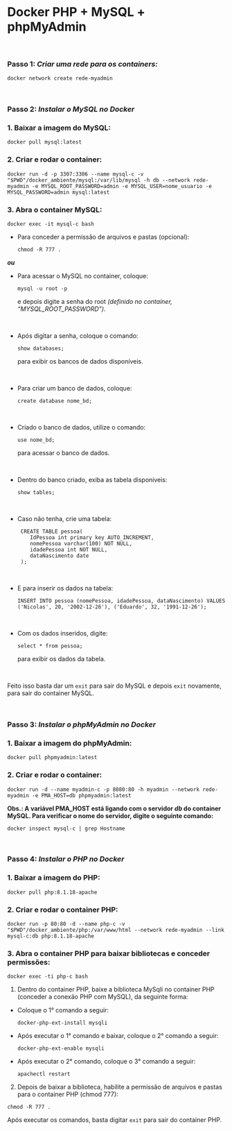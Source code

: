 # Docker PHP + MySQL + phpMyAdmin
&nbsp;
### Passo 1: *Criar uma rede para os containers:*
```
docker network create rede-myadmin
```
&nbsp;
### Passo 2: *Instalar o MySQL no Docker*  
### 1. Baixar a imagem do MySQL:
````
docker pull mysql:latest
````
### 2. Criar e rodar o container:
````
docker run -d -p 3307:3306 --name mysql-c -v "$PWD"/docker_ambiente/mysql:/var/lib/mysql -h db --network rede-myadmin -e MYSQL_ROOT_PASSWORD=admin -e MYSQL_USER=nome_usuario -e MYSQL_PASSWORD=admin mysql:latest
````
### 3. Abra o container MySQL:
````
docker exec -it mysql-c bash
````
- Para conceder a permissão de arquivos e pastas (opcional):
  ````
  chmod -R 777 .
  ````

**_ou_**

- Para acessar o MySQL no container, coloque:
  ````
  mysql -u root -p
  ````

  e depois digite a senha do root _(definido no container, “MYSQL_ROOT_PASSWORD”)_.

&nbsp;

- Após digitar a senha, coloque o comando:
  ````
  show databases;
  ````

  para exibir os bancos de dados disponíveis. 

&nbsp;

- Para criar um banco de dados, coloque:
  ````
  create database nome_bd;
  ````

&nbsp;

- Criado o banco de dados, utilize o comando:
  ````
  use nome_bd;
  ````

  para acessar o banco de dados.

&nbsp;

- Dentro do banco criado, exiba as tabela disponíveis:
  ````
  show tables;
  ````

&nbsp;

- Caso não tenha, crie uma tabela:
  ````
   CREATE TABLE pessoa(
      IdPessoa int primary key AUTO_INCREMENT,
      nomePessoa varchar(100) NOT NULL,
      idadePessoa int NOT NULL,
      dataNascimento date
   );
  ````

&nbsp;

- E para inserir os dados na tabela:
  ````
  INSERT INTO pessoa (nomePessoa, idadePessoa, dataNascimento) VALUES ('Nicolas', 20, '2002-12-26'), ('Eduardo', 32, '1991-12-26');
  ````

&nbsp;

- Com os dados inseridos, digite:
  ````
  select * from pessoa;
  ````
  para exibir os dados da tabela.

&nbsp;

Feito isso basta dar um ````exit```` para sair do MySQL e depois ````exit```` novamente, para sair do container MySQL.

&nbsp;
### Passo 3: *Instalar o phpMyAdmin no Docker*
### 1. Baixar a imagem do phpMyAdmin:
````
docker pull phpmyadmin:latest
````
### 2. Criar e rodar o container:
````
docker run -d --name myadmin-c -p 8080:80 -h myadmin --network rede-myadmin -e PMA_HOST=db phpmyadmin:latest
````
**Obs.: A variável PMA_HOST está ligando com o servidor _db_ do container MySQL. Para verificar o nome do servidor, digite o seguinte comando:**
````
docker inspect mysql-c | grep Hostname
````
&nbsp;
### Passo 4: *Instalar o PHP no Docker*
### 1. Baixar a imagem do PHP:
````
docker pull php:8.1.18-apache
````
### 2. Criar e rodar o container PHP:
````
docker run -p 80:80 -d --name php-c -v "$PWD"/docker_ambiente/php:/var/www/html --network rede-myadmin --link mysql-c:db php:8.1.18-apache
````
### 3. Abra o container PHP para baixar bibliotecas e conceder permissões:
````
docker exec -ti php-c bash
````
1. Dentro do container PHP, baixe a biblioteca MySqli no container PHP (conceder a conexão PHP com MySQL), da seguinte forma:
  - Coloque o 1° comando a seguir:
    ````
    docker-php-ext-install mysqli
    ````
  - Após executar o 1° comando e baixar, coloque o 2° comando a seguir:
    ````
    docker-php-ext-enable mysqli
    ````
  - Após executar o 2° comando, coloque o 3° comando a seguir:
    ````
    apachectl restart
    ````
2. Depois de baixar a biblioteca, habilite a permissão de arquivos e pastas para o container PHP (chmod 777):
  ````
  chmod -R 777 .
  ````
Após executar os comandos, basta digitar ````exit```` para sair do container PHP.



